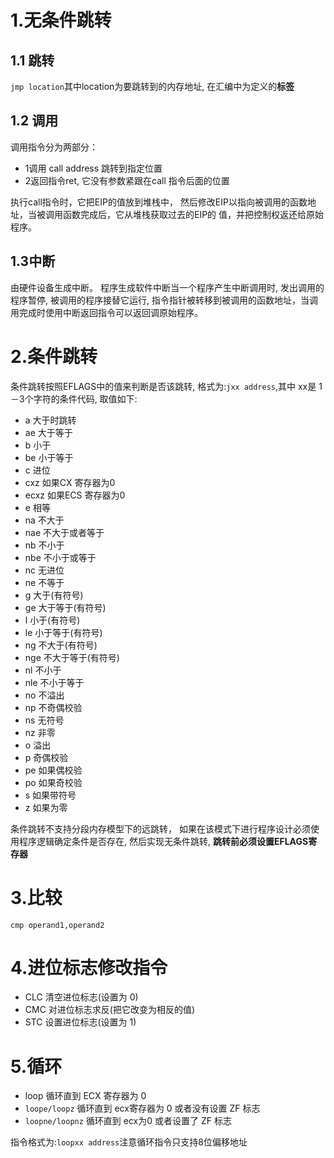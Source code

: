 # 1.无条件跳转
## 1.1 跳转
`jmp location`其中location为要跳转到的内存地址, 在汇编中为定义的**标签**

## 1.2 调用
调用指令分为两部分：

* 1调用 call address 跳转到指定位置
* 2返回指令ret, 它没有参数紧跟在call 指令后面的位置

执行call指令时，它把EIP的值放到堆栈中， 然后修改EIP以指向被调用的函数地址，当被调用函数完成后，它从堆栈获取过去的EIP的
值，并把控制权返还给原始程序。

## 1.3中断
由硬件设备生成中断。 程序生成软件中断当一个程序产生中断调用时, 发出调用的程序暂停, 被调用的程序接替它运行, 指令指针被转移到被调用的函数地址，当调用完成时使用中断返回指令可以返回调原始程序。

# 2.条件跳转
条件跳转按照EFLAGS中的值来判断是否该跳转, 格式为:`jxx address`,其中 xx是 1－3个字符的条件代码, 取值如下:

* a 大于时跳转
* ae 大于等于
* b 小于
* be 小于等于
* c 进位
* cxz 如果CX 寄存器为0
* ecxz 如果ECS 寄存器为0
* e 相等
* na 不大于
* nae 不大于或者等于
* nb 不小于
* nbe 不小于或等于
* nc 无进位
* ne 不等于
* g 大于(有符号)
* ge 大于等于(有符号)
* l 小于(有符号)
* le 小于等于(有符号)
* ng 不大于(有符号)
* nge 不大于等于(有符号)
* nl 不小于
* nle 不小于等于
* no 不溢出
* np 不奇偶校验
* ns 无符号
* nz 非零
* o 溢出
* p 奇偶校验
* pe 如果偶校验
* po 如果奇校验
* s 如果带符号
* z 如果为零

条件跳转不支持分段内存模型下的远跳转， 如果在该模式下进行程序设计必须使用程序逻辑确定条件是否存在, 然后实现无条件跳转, **跳转前必须设置EFLAGS寄存器**

# 3.比较

`cmp operand1,operand2`

# 4.进位标志修改指令

* CLC 清空进位标志(设置为 0)
* CMC 对进位标志求反(把它改变为相反的值)
* STC 设置进位标志(设置为 1)

# 5.循环

* loop 循环直到 ECX 寄存器为 0
* `loope/loopz` 循环直到 ecx寄存器为 0 或者没有设置 ZF 标志
* `loopne/loopnz` 循环直到 ecx为0 或者设置了 ZF 标志

指令格式为:`loopxx address`注意循环指令只支持8位偏移地址